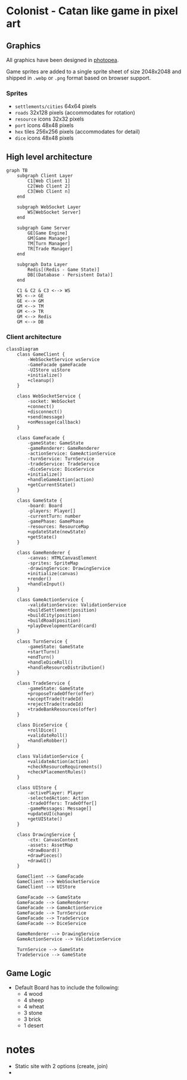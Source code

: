 # Colonist - Catan like game in pixel art

## Graphics

All graphics have been designed in [photopea](https://photopea.com).

Game sprites are added to a single sprite sheet of size 2048x2048 and shipped in `.webp` or `.png` format based on browser support.

### Sprites

- `settlements/cities` 64x64 pixels
- `roads` 32x128 pixels (accommodates for rotation)
- `resource` icons 32x32 pixels
- `port` icons 48x48 pixels
- `hex` tiles 256x256 pixels (accommodates for detail)
- `dice` icons 48x48 pixels

## High level architecture

```mermaid
graph TB
    subgraph Client Layer
        C1[Web Client 1]
        C2[Web Client 2]
        C3[Web Client n]
    end

    subgraph WebSocket Layer
        WS[WebSocket Server]
    end

    subgraph Game Server
        GE[Game Engine]
        GM[Game Manager]
        TM[Turn Manager]
        TR[Trade Manager]
    end

    subgraph Data Layer
        Redis[(Redis - Game State)]
        DB[(Database - Persistent Data)]
    end

    C1 & C2 & C3 <--> WS
    WS <--> GE
    GE <--> GM
    GM <--> TM
    GM <--> TR
    GM <--> Redis
    GM <--> DB
```

### Client architecture

```mermaid
classDiagram
    class GameClient {
        -WebSocketService wsService
        -GameFacade gameFacade
        -UIStore uiStore
        +initialize()
        +cleanup()
    }

    class WebSocketService {
        -socket: WebSocket
        +connect()
        +disconnect()
        +send(message)
        +onMessage(callback)
    }

    class GameFacade {
        -gameState: GameState
        -gameRenderer: GameRenderer
        -actionService: GameActionService
        -turnService: TurnService
        -tradeService: TradeService
        -diceService: DiceService
        +initialize()
        +handleGameAction(action)
        +getCurrentState()
    }

    class GameState {
        -board: Board
        -players: Player[]
        -currentTurn: number
        -gamePhase: GamePhase
        -resources: ResourceMap
        +updateState(newState)
        +getState()
    }

    class GameRenderer {
        -canvas: HTMLCanvasElement
        -sprites: SpriteMap
        -drawingService: DrawingService
        +initialize(canvas)
        +render()
        +handleInput()
    }

    class GameActionService {
        -validationService: ValidationService
        +buildSettlement(position)
        +buildCity(position)
        +buildRoad(position)
        +playDevelopmentCard(card)
    }

    class TurnService {
        -gameState: GameState
        +startTurn()
        +endTurn()
        +handleDiceRoll()
        +handleResourceDistribution()
    }

    class TradeService {
        -gameState: GameState
        +proposeTradeOffer(offer)
        +acceptTrade(tradeId)
        +rejectTrade(tradeId)
        +tradeBankResources(offer)
    }

    class DiceService {
        +rollDice()
        +validateRoll()
        +handleRobber()
    }

    class ValidationService {
        +validateAction(action)
        +checkResourceRequirements()
        +checkPlacementRules()
    }

    class UIStore {
        -activePlayer: Player
        -selectedAction: Action
        -tradeOffers: TradeOffer[]
        -gameMessages: Message[]
        +updateUI(change)
        +getUIState()
    }

    class DrawingService {
        -ctx: CanvasContext
        -assets: AssetMap
        +drawBoard()
        +drawPieces()
        +drawUI()
    }

    GameClient --> GameFacade
    GameClient --> WebSocketService
    GameClient --> UIStore

    GameFacade --> GameState
    GameFacade --> GameRenderer
    GameFacade --> GameActionService
    GameFacade --> TurnService
    GameFacade --> TradeService
    GameFacade --> DiceService

    GameRenderer --> DrawingService
    GameActionService --> ValidationService

    TurnService --> GameState
    TradeService --> GameState
```

## Game Logic

- Default Board has to include the following:
  - 4 wood
  - 4 sheep
  - 4 wheat
  - 3 stone
  - 3 brick
  - 1 desert

# notes

- Static site with 2 options (create, join)
-
